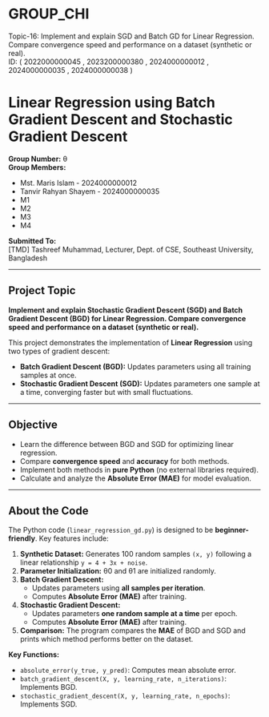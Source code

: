 # GROUP_CHI
Topic-16: Implement and explain SGD and Batch GD for Linear Regression. Compare convergence speed and performance on a dataset (synthetic or real).     
ID: ( 2022000000045 , 2023200000380 , 2024000000012 , 2024000000035 , 2024000000038 )
# Linear Regression using Batch Gradient Descent and Stochastic Gradient Descent

**Group Number:** θ  
**Group Members:**  
- Mst. Maris Islam - 2024000000012  
- Tanvir Rahyan Shayem - 2024000000035  
- M1  
- M2  
- M3  
- M4  

**Submitted To:**  
[TMD] Tashreef Muhammad, Lecturer, Dept. of CSE, Southeast University, Bangladesh  

---

## Project Topic

**Implement and explain Stochastic Gradient Descent (SGD) and Batch Gradient Descent (BGD) for Linear Regression. Compare convergence speed and performance on a dataset (synthetic or real).**

This project demonstrates the implementation of **Linear Regression** using two types of gradient descent:

- **Batch Gradient Descent (BGD):** Updates parameters using all training samples at once.  
- **Stochastic Gradient Descent (SGD):** Updates parameters one sample at a time, converging faster but with small fluctuations.

---

## Objective

- Learn the difference between BGD and SGD for optimizing linear regression.  
- Compare **convergence speed** and **accuracy** for both methods.  
- Implement both methods in **pure Python** (no external libraries required).  
- Calculate and analyze the **Absolute Error (MAE)** for model evaluation.

---

## About the Code

The Python code (`linear_regression_gd.py`) is designed to be **beginner-friendly**. Key features include:

1. **Synthetic Dataset:** Generates 100 random samples `(x, y)` following a linear relationship `y = 4 + 3x + noise`.  
2. **Parameter Initialization:** θ0 and θ1 are initialized randomly.  
3. **Batch Gradient Descent:**  
   - Updates parameters using **all samples per iteration**.  
   - Computes **Absolute Error (MAE)** after training.  
4. **Stochastic Gradient Descent:**  
   - Updates parameters **one random sample at a time** per epoch.  
   - Computes **Absolute Error (MAE)** after training.  
5. **Comparison:** The program compares the **MAE** of BGD and SGD and prints which method performs better on the dataset.

**Key Functions:**

- `absolute_error(y_true, y_pred)`: Computes mean absolute error.  
- `batch_gradient_descent(X, y, learning_rate, n_iterations)`: Implements BGD.  
- `stochastic_gradient_descent(X, y, learning_rate, n_epochs)`: Implements SGD.  


